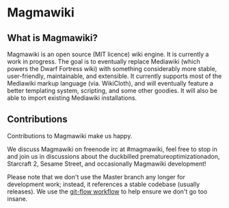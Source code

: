 Magmawiki
=========

What is Magmawiki?
------------------

Magmawiki is an open source (MIT licence) wiki engine.  It is currently a work in progress.  The goal is to eventually replace Mediawiki (which powers the Dwarf Fortress wiki) with something considerably more stable, user-friendly, maintainable, and extensible. It currently supports most of the Mediawiki markup language (via. WikiCloth), and will eventually feature a better templating system, scripting, and some other goodies. It will also be able to import existing Mediawiki installations.

Contributions
-------------

Contributions to Magmawiki make us happy.

We discuss Magmawiki on freenode irc at #magmawiki, feel free to stop in and join us in discussions about the duckbilled prematureoptimizationadon, Starcraft 2, Sesame Street, and occasionally Magmawiki development!

Please note that we don't use the Master branch any longer for development work; instead, it references a stable codebase (usually releases).  We use the [git-flow workflow][1] to help ensure we don't go too insane.

[1]: http://nvie.com/posts/a-successful-git-branching-model/ "A Successful Git Branching Model"
